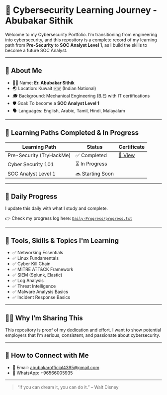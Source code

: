 
# 🚀 Cybersecurity Learning Journey - Abubakar Sithik

Welcome to my Cybersecurity Portfolio. I’m transitioning from engineering into cybersecurity, and this repository is a complete record of my learning path from **Pre-Security** to **SOC Analyst Level 1**, as I build the skills to become a future SOC Analyst.

---

## 📌 About Me

- 🧑‍💻 Name: **Er. Abubakar Sithik**
- 🌏 Location: Kuwait 🇰🇼 (Indian National)
- 🎓 Background: Mechanical Engineering (B.E) with IT certifications
- 🛡️ Goal: To become a **SOC Analyst Level 1**
- 🗣️ Languages: English, Arabic, Tamil, Hindi, Malayalam

---

## 🧠 Learning Paths Completed & In Progress

| Learning Path            | Status        | Certificate |
|--------------------------|---------------|-------------|
| Pre-Security (TryHackMe) | ✅ Completed   | [📄 View](./Certificates/pre-security-certificate.pdf) |
| Cyber Security 101       | ⏳ In Progress |             |
| SOC Analyst Level 1      | 🔜 Starting Soon |             |

---

## 📅 Daily Progress

I update this daily with what I study and complete.

👉 Check my progress log here: [`Daily-Progress/progress.txt`](./Daily-Progress/Progress.txt)

---

## 🧰 Tools, Skills & Topics I'm Learning

- ✅ Networking Essentials
- ✅ Linux Fundamentals
- ✅ Cyber Kill Chain
- ✅ MITRE ATT&CK Framework
- ✅ SIEM (Splunk, Elastic)
- ✅ Log Analysis
- ✅ Threat Intelligence
- ✅ Malware Analysis Basics
- ✅ Incident Response Basics

---

## 🧑‍💼 Why I’m Sharing This

This repository is proof of my dedication and effort. I want to show potential employers that I’m serious, consistent, and passionate about cybersecurity.

---

## 📣 How to Connect with Me

- 📧 Email: abubakarofficial4395@gmail.com
- 📱 WhatsApp: +96566005935

---

> “If you can dream it, you can do it.” – Walt Disney
